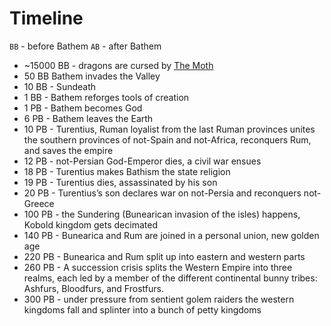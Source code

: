 # Timeline

`BB` - before Bathem
`AB` - after Bathem

- ~15000 BB - dragons are cursed by [The Moth](./people/gods/the_moth.md)
- 50 BB Bathem invades the Valley
- 10 BB - Sundeath
- 1 BB - Bathem reforges tools of creation
- 1 PB - Bathem becomes God
- 6 PB - Bathem leaves the Earth
- 10 PB - Turentius, Ruman loyalist from the last Ruman provinces unites the southern provinces of not-Spain and not-Africa, reconquers Rum, and saves the empire
- 12 PB - not-Persian God-Emperor dies, a civil war ensues 
- 18 PB - Turentius makes Bathism the state religion 
- 19 PB - Turentius dies, assassinated by his son
- 20 PB - Turentius’s son declares war on not-Persia and reconquers not-Greece
- 100 PB - the Sundering (Bunearican invasion of the isles) happens, Kobold kingdom gets decimated
- 140 PB - Bunearica and Rum are joined in a personal union, new golden age
- 220 PB - Bunearica and Rum split up into eastern and western parts
- 260 PB - A succession crisis splits the Western Empire into three realms, each led by a member of the different continental bunny tribes: Ashfurs, Bloodfurs, and Frostfurs.
- 300 PB - under pressure from sentient golem raiders the western kingdoms fall and splinter into a bunch of petty kingdoms

